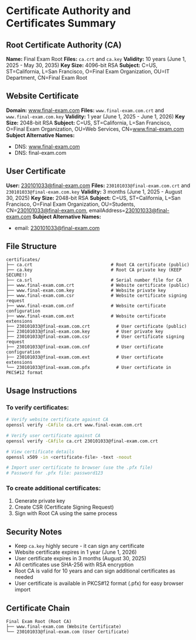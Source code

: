 # Certificate Authority and Certificates Summary

## Root Certificate Authority (CA)
**Name:** Final Exam Root
**Files:** `ca.crt` and `ca.key`
**Validity:** 10 years (June 1, 2025 - May 30, 2035)
**Key Size:** 4096-bit RSA
**Subject:** C=US, ST=California, L=San Francisco, O=Final Exam Organization, OU=IT Department, CN=Final Exam Root

## Website Certificate
**Domain:** www.final-exam.com
**Files:** `www.final-exam.com.crt` and `www.final-exam.com.key`
**Validity:** 1 year (June 1, 2025 - June 1, 2026)
**Key Size:** 2048-bit RSA
**Subject:** C=US, ST=California, L=San Francisco, O=Final Exam Organization, OU=Web Services, CN=www.final-exam.com
**Subject Alternative Names:** 
- DNS: www.final-exam.com
- DNS: final-exam.com

## User Certificate
**User:** 230101033@final-exam.com
**Files:** `230101033@final-exam.com.crt` and `230101033@final-exam.com.key`
**Validity:** 3 months (June 1, 2025 - August 30, 2025)
**Key Size:** 2048-bit RSA
**Subject:** C=US, ST=California, L=San Francisco, O=Final Exam Organization, OU=Students, CN=230101033@final-exam.com, emailAddress=230101033@final-exam.com
**Subject Alternative Names:** 
- email: 230101033@final-exam.com

## File Structure
```
certificates/
├── ca.crt                              # Root CA certificate (public)
├── ca.key                              # Root CA private key (KEEP SECURE!)
├── ca.srl                              # Serial number file for CA
├── www.final-exam.com.crt              # Website certificate (public)
├── www.final-exam.com.key              # Website private key
├── www.final-exam.com.csr              # Website certificate signing request
├── www.final-exam.com.cnf              # Website certificate configuration
├── www.final-exam.com.ext              # Website certificate extensions
├── 230101033@final-exam.com.crt          # User certificate (public)
├── 230101033@final-exam.com.key          # User private key
├── 230101033@final-exam.com.csr          # User certificate signing request
├── 230101033@final-exam.com.cnf          # User certificate configuration
├── 230101033@final-exam.com.ext          # User certificate extensions
└── 230101033@final-exam.com.pfx          # User certificate in PKCS#12 format
```

## Usage Instructions

### To verify certificates:
```bash
# Verify website certificate against CA
openssl verify -CAfile ca.crt www.final-exam.com.crt

# Verify user certificate against CA
openssl verify -CAfile ca.crt 230101033@final-exam.com.crt

# View certificate details
openssl x509 -in <certificate-file> -text -noout

# Import user certificate to browser (use the .pfx file)
# Password for .pfx file: password123
```

### To create additional certificates:
1. Generate private key
2. Create CSR (Certificate Signing Request)
3. Sign with Root CA using the same process

## Security Notes
- Keep `ca.key` highly secure - it can sign any certificate
- Website certificate expires in 1 year (June 1, 2026)
- User certificate expires in 3 months (August 30, 2025)
- All certificates use SHA-256 with RSA encryption
- Root CA is valid for 10 years and can sign additional certificates as needed
- User certificate is available in PKCS#12 format (.pfx) for easy browser import

## Certificate Chain
```
Final Exam Root (Root CA)
├── www.final-exam.com (Website Certificate)
└── 230101033@final-exam.com (User Certificate)
```

